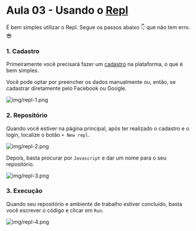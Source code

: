 # Aula 03 - Usando o [Repl](http://www.repl.it)

É bem simples utilizar o Repl. Segue os passos abaixo :point_down: que não tem erro. :sunglasses: 

### 1. Cadastro

Primeiramente você precisará fazer um [cadastro](https://repl.it/signup) na plataforma, o que é bem simples.

Você pode optar por preencher os dados manualmente ou, então, se cadastrar diretamente pelo Facebook ou Google.

![img/repl-1.png](cadastro)

### 2. Repositório

Quando você estiver na página principal, após ter realizado o cadastro e o login, localize o botão `+ New repl`.

![img/repl-2.png](repositório)

Depois, basta procurar por `Javascript` e dar um nome para o seu repositório.

![img/repl-3.png](repositório)

### 3. Execução

Quando seu repositório e ambiente de trabalho estiver concluído, basta você escrever o código e clicar em `Run`.

![img/repl-4.png](execução)